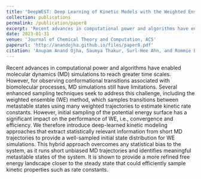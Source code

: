 ```yaml
---
title: "DeepWEST: Deep Learning of Kinetic Models with the Weighted Ensemble Simulation Toolkit for Enhanced Sampling"
collection: publications
permalink: /publication/paper8
excerpt: 'Recent advances in computational power and algorithms have enabled molecular dynamics (MD) simulations to reach greater time scales. However, for observing conformational transitions associated with biomolecular processes, MD simulations still have limitations. Several enhanced sampling techniques seek to address this challenge, including the weighted ensemble (WE) method, which samples transitions between metastable states using many weighted trajectories to estimate kinetic rate constants. However, initial sampling of the potential energy surface has a significant impact on the performance of WE, i.e., convergence and efficiency. We therefore introduce deep-learned kinetic modeling approaches that extract statistically relevant information from short MD trajectories to provide a well-sampled initial state distribution for WE simulations. This hybrid approach overcomes any statistical bias to the system, as it runs short unbiased MD trajectories and identifies meaningful metastable states of the system. It is shown to provide a more refined free energy landscape closer to the steady state that could efficiently sample kinetic properties such as rate constants.'
date: 2023-01-31
venue: 'Journal of Chemical Theory and Computation, ACS'
paperurl: 'http://anandojha.github.io/files/paper8.pdf'
citation: 'Anupam Anand Ojha, Saumya Thakur, Surl-Hee Ahn, and Rommie E. Amaro. "DeepWEST: Deep learning of kinetic models with the Weighted Ensemble Simulation Toolkit for enhanced sampling." Journal of chemical theory and computation 19, no. 4 (2023): 1342-1359.'
---
```


Recent advances in computational power and algorithms have enabled molecular dynamics (MD) simulations to reach greater time scales. However, for observing conformational transitions associated with biomolecular processes, MD simulations still have limitations. Several enhanced sampling techniques seek to address this challenge, including the weighted ensemble (WE) method, which samples transitions between metastable states using many weighted trajectories to estimate kinetic rate constants. However, initial sampling of the potential energy surface has a significant impact on the performance of WE, i.e., convergence and efficiency. We therefore introduce deep-learned kinetic modeling approaches that extract statistically relevant information from short MD trajectories to provide a well-sampled initial state distribution for WE simulations. This hybrid approach overcomes any statistical bias to the system, as it runs short unbiased MD trajectories and identifies meaningful metastable states of the system. It is shown to provide a more refined free energy landscape closer to the steady state that could efficiently sample kinetic properties such as rate constants.
